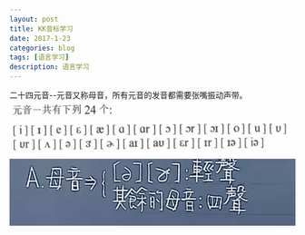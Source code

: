 ```yaml
---
layout: post
title: KK音标学习
date: 2017-1-23
categories: blog
tags: [语言学习]
description: 语言学习
---
```


二十四元音--元音又称母音，所有元音的发音都需要张嘴振动声带。         
![](https://raw.githubusercontent.com/whuhan2013/myImage/master/language/p1/p1.png)
![](https://raw.githubusercontent.com/whuhan2013/myImage/master/language/p1/p2.png)

